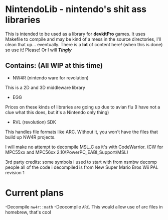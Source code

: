 # NintendoLib - nintendo's shit ass libraries

This is intended to be used as a library for **devkitPro** games. It uses Makefile to compile and may be kind of a mess in the source directories, I'll clean that up... eventually.
There is a __lot__ of content here! (when this is done) so use it! Please! Or I will ***Tingly***

## Contains: (All WIP at this time)

- NW4R (nintendo ware for revolution)

This is a 2D and 3D middleware library

- EGG

Prices on these kinds of libraries are going up due to avian flu (I have not a clue what this does, but it's a Nintendo only thing)

- RVL (revolution) SDK

This handles file formats like ARC. Without it, you won't have the files that build up NW4R projects.

I will make no attempt to decompile MSL_C as it's with CodeWarrior. (CW for MPC55xx and MPC56xx 2.10\PowerPC_EABI_Support\MSL)

3rd party credits:
some symbols i used to start with from nsmbw decomp people
all of the code i decompiled is from New Super Mario Bros Wii PAL revision 1

# Current plans
-Decompile `nw4r::math`
-Deocompile `ARC`. This would allow use of arc files in homebrew, that's cool
